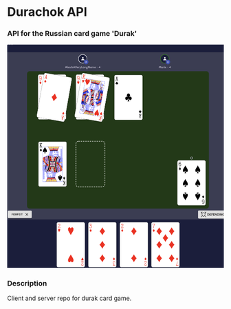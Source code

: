 # Durachok API
### API for the Russian card game 'Durak'
![Durachok Game table](./docs/table.png "Table")

### Description
Client and server repo for durak card game.
